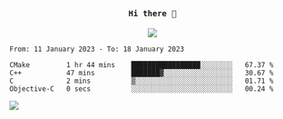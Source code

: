 <h4 align="center"><samp> Hi there 👋  </samp></h4>

<p align="center">
  
  <a href="https://github.com/bznick98">
    <img align="center" src="https://github-readme-stats.vercel.app/api?username=bznick98&&count_private=true&hide=issues,prs,contribs&show_icons=true&theme=gruvbox" />
  </a>
  
  <!--START_SECTION:waka-->

```text
From: 11 January 2023 - To: 18 January 2023

CMake         1 hr 44 mins    █████████████████░░░░░░░░   67.37 %
C++           47 mins         ███████▓░░░░░░░░░░░░░░░░░   30.67 %
C             2 mins          ▒░░░░░░░░░░░░░░░░░░░░░░░░   01.71 %
Objective-C   0 secs          ░░░░░░░░░░░░░░░░░░░░░░░░░   00.24 %
```

<!--END_SECTION:waka-->
  
 
</p>

![](https://visitor-badge.glitch.me/badge?page_id=bznick98.bznick98)
